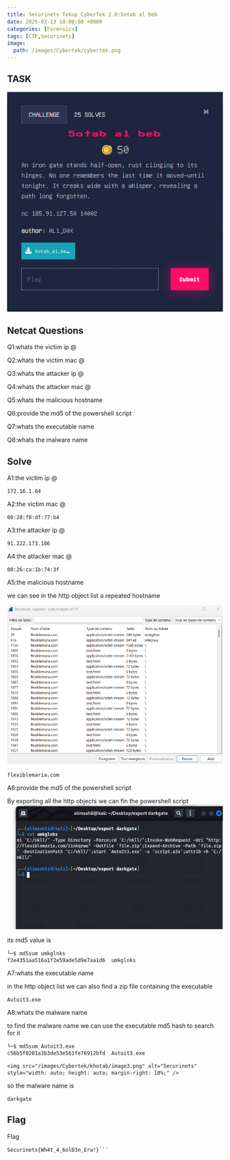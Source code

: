 ```yaml
---
title: Securinets Tekup CyberTek 2.0:5otab al beb
date: 2025-03-13 18:00:00 +0800
categories: [Forensics]
tags: [CTF,Securinets]
image:
  path: /images/Cybertek/cybertek.png
---
```

## TASK 

  <img src="/images/Cybertek/khotab/desc.png" alt="Securinets" style="width: auto; height: auto; margin-right: 10%;" />

## Netcat Questions
Q1:whats the victim ip @ 

Q2:whats the victim mac @ 

Q3:whats the attacker ip @ 

Q4:whats the attacker mac @

Q5:whats the malicious hostname

Q6:provide the md5 of the powershell script

Q7:whats the executable name 

Q8:whats the malware name 

## Solve 

A1:the victim ip @ 
```
172.16.1.84
```
A2:the victim mac @
```
00:28:f8:df:77:b4
```
A3:the attacker ip @
```
91.222.173.186
```
A4:the attacker mac @
```
00:26:ca:1b:74:3f
```
A5:the malicious hostname

we can see in the http object list a repeated hostname 

  <img src="/images/Cybertek/khotab/image1.png" alt="Securinets" style="width: auto; height: auto; margin-right: 10%;" />

```
flexiblemaria.com
```

A6:provide the md5 of the powershell script

By exporting all the http objects we can fin the powershell script 
    <img src="/images/Cybertek/khotab/image2.png" alt="Securinets" style="width: auto; height: auto; margin-right: 10%;" />
    
its md5 value is 

``` 
└─$ md5sum umkglnks
f2e4351aa516a1f2e59ade5d9e7aa1d6  umkglnks

```
A7:whats the executable name

in the http object list we can also find a zip file containing the executable 

```
Autoit3.exe
```
A8:whats the malware name

to find the malware name we can use the executable md5 hash to search for it 

```
└─$ md5sum Autoit3.exe 
c56b5f0201a3b3de53e561fe76912bfd  Autoit3.exe
```
    <img src="/images/Cybertek/khotab/image3.png" alt="Securinets" style="width: auto; height: auto; margin-right: 10%;" />

so the malware name is 
```
darkgate
```
## Flag

Flag
```
Securinets{Wh4t_4_6olD3n_Era!}```